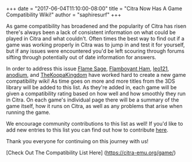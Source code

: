 +++
date = "2017-06-04T11:10:00-08:00"
title = "Citra Now Has A Game Compatibility Wiki!"
author = "saphiresurf"
+++

As game compatibility has broadened and the popularity of Citra has risen there's always been a lack of consistent information on what could be played in Citra and what couldn't. Often times the best way to find out if a game was working properly in Citra was to jump in and test it for yourself, but if any issues were encountered you'd be left scouring through forums sifting through potentially out of date information for answers.

In order to address this issue [Flame Sage](https://community.citra-emu.org/u/flamesage/summary), [Flamboyant Ham](https://community.citra-emu.org/u/flamboyant_ham/summary), [leo121](https://community.citra-emu.org/u/leo121/summary), [anodium](https://community.citra-emu.org/u/anodium/summary), and [TheKoopaKingdom](https://community.citra-emu.org/u/thekoopakingdom/summary) have worked hard to create a new game compatibility wiki! As time goes on more and more titles from the 3DS library will be added to this list. As they're added in, each game will be given a compatibility rating based on how well and how smoothly they run in Citra. On each game's individual page there will be a summary of the game itself, how it runs on Citra, as well as any problems that arise when running the game.

We encourage community contributions to this list as well! If you'd like to add new entries to this list you can find out how to contribute [here](https://github.com/citra-emu/citra-games-wiki/blob/master/CONTRIBUTING.md).

Thank you everyone for continuing on this journey with us!

[Check Out The Compatibility List Here] (https://citra-emu.org/game/)

